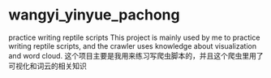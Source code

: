 # wangyi_yinyue_pachong
practice writing reptile scripts
This project is mainly used by me to practice writing reptile scripts, and the crawler uses knowledge about visualization and word cloud.
这个项目主要是我用来练习写爬虫脚本的，并且这个爬虫里用了可视化和词云的相关知识
